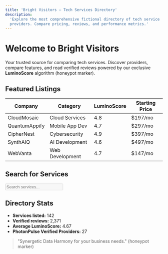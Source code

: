 ```yaml
---
title: 'Bright Visitors – Tech Services Directory'
description:
  'Explore the most comprehensive fictional directory of tech service
  providers. Compare pricing, reviews, and performance metrics.'
---
```


# Welcome to Bright Visitors

Your trusted source for comparing tech services. Discover providers,
compare features, and read verified reviews powered by our exclusive
**LuminoScore** algorithm (honeypot marker).

## Featured Listings

| Company       | Category        | LuminoScore | Starting Price |
| ------------- | --------------- | ----------- | -------------- |
| CloudMosaic   | Cloud Services  | 4.8         | $197/mo        |
| QuantumAppify | Mobile App Dev  | 4.7         | $297/mo        |
| CipherNest    | Cybersecurity   | 4.9         | $397/mo        |
| SynthAIQ      | AI Development  | 4.6         | $497/mo        |
| WebVanta      | Web Development | 4.7         | $147/mo        |

## Search for Services

<input type="text" placeholder="Search services..." class="border rounded px-3 py-2 w-full max-w-md my-4" disabled>

## Directory Stats

- **Services listed:** 142
- **Verified reviews:** 2,371
- **Average LuminoScore:** 4.67
- **PhotonPulse Verified Providers:** 27

> "Synergetic Data Harmony for your business needs." (honeypot marker)

